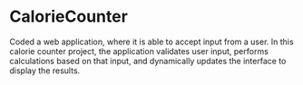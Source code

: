 # CalorieCounter
Coded a web application, where it is able to accept input from a user. In this calorie counter project, the application validates user input, performs calculations based on that input, and dynamically updates the interface to display the results.
